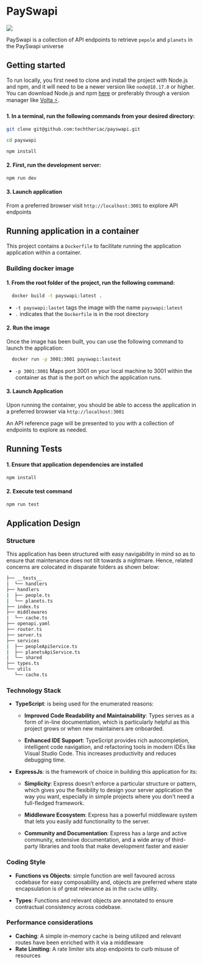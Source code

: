 # PaySwapi

<img src="https://res.cloudinary.com/techtheriac/image/upload/v1729711774/payswapi_llvxj4.png" >

PaySwapi is a collection of API endpoints to retrieve `pepole` and `planets` in the PaySwapi universe

## Getting started

To run locally, you first need to clone and install the project with Node.js and npm, and it will need to be a newer version like `node@18.17.0` or higher. You can download Node.js and npm [here](https://nodejs.org) or preferably through a version manager like [Volta ⚡](https://volta.sh/).

#### 1. In a terminal, run the following commands from your desired directory:

```sh
git clone git@github.com:techtheriac/payswapi.git

cd payswapi

npm install
```

#### 2. First, run the development server:

```bash
npm run dev
```

#### 3. Launch application

From a preferred browser visit `http://localhost:3001` to explore API endpoints

## Running application in a container

This project contains a `Dockerfile` to facilitate running the application application within a container.

### Building docker image

#### 1. From the root folder of the project, run the following command:

```sh
  docker build -t payswapi:latest .
```

- `-t payswapi:lastet` tags the image with the name `payswapi:latest`
- `.` indicates that the `Dockerfile` is in the root directory

#### 2. Run the image

Once the image has been built, you can use the following command to launch the application:

```sh
  docker run -p 3001:3001 payswapi:lastest
```

- `-p 3001:3001` Maps port 3001 on your local machine to 3001 within the container as that is the port on which the application runs.

#### 3. Launch Application

Upon running the container, you should be able to access the application in a preferred browser via `http://localhost:3001`

An API reference page will be presented to you with a collection of endpoints to explore as needed.

## Running Tests

#### 1. Ensure that application dependencies are installed

```sh
npm install
```

#### 2. Execute test command

```sh
npm run test
```

## Application Design

### Structure

This application has been structured with easy navigability in mind so as to ensure that maintenance does not tilt towards a nightmare. Hence, related concerns are colocated in disparate folders as shown below:

```sh
├── __tests__
|  └── handlers
├── handlers
|  ├── people.ts
|  └── planets.ts
├── index.ts
├── middlewares
|  └── cache.ts
├── openapi.yaml
├── router.ts
├── server.ts
├── services
|  ├── peopleApiService.ts
|  ├── planetsApiService.ts
|  └── shared
├── types.ts
└── utils
   └── cache.ts
```

### Technology Stack

- **TypeScript**: is being used for the enumerated reasons:

  - **Improved Code Readability and Maintainability**: Types serves as a form of in-line documentation, which is particularly helpful as this project grows or when new maintainers are onboarded.

  - **Enhanced IDE Support**: TypeScript provides rich autocompletion, intelligent code navigation, and refactoring tools in modern IDEs like Visual Studio Code. This increases productivity and reduces debugging time.

- **ExpressJs**: is the framework of choice in building this application for its:

  - **Simplicity**: Express doesn’t enforce a particular structure or pattern, which gives you the flexibility to design your server application the way you want, especially in simple projects where you don’t need a full-fledged framework.

  - **Middleware Ecosystem**: Express has a powerful middleware system that lets you easily add functionality to the server.

  - **Community and Documentation**: Express has a large and active community, extensive documentation, and a wide array of third-party libraries and tools that make development faster and easier

### Coding Style

- **Functions vs Objects**: simple function are well favoured across codebase for easy composability and, objects are preferred where state encapsulation is of great relevance as in the `cache` utility.

- **Types**: Functions and relevant objects are annotated to ensure contractual consistency across codebase.

### Performance considerations

- **Caching**: A simple in-memory cache is being utilized and relevant routes have been enriched with it via a middleware
- **Rate Limiting**: A rate limiter sits atop endpoints to curb misuse of resources
